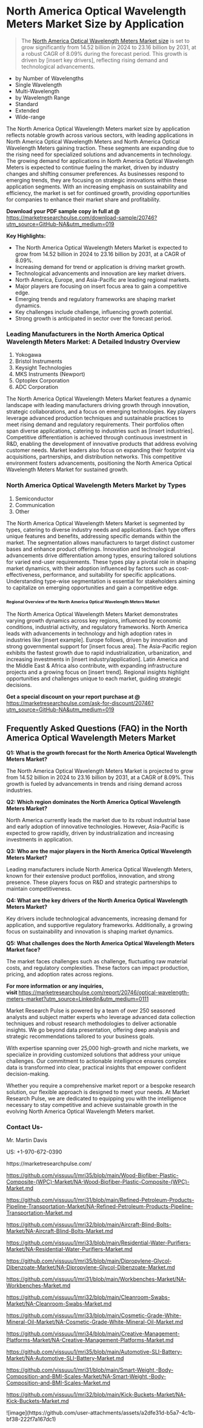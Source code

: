 <h1>North America Optical Wavelength Meters Market&nbsp;Size by Application</h1><blockquote><p>The <a href="https://marketresearchpulse.com/download-sample/20746?utm_source=GitHub-NA&amp;utm_medium=019">North America Optical Wavelength Meters Market size</a> is set to grow significantly from 14.52 billion in 2024 to 23.16 billion by 2031, at a robust CAGR of 8.09% during the forecast period. This growth is driven by [insert key drivers], reflecting rising demand and technological advancements.</p></blockquote><ul><li>by Number of Wavelengths<li> Single Wavelength<li> Multi-Wavelength<li> by Wavelength Range<li> Standard<li> Extended<li> Wide-range</li></ul><p>The North America Optical Wavelength Meters market size by application reflects notable growth across various sectors, with leading applications in North America Optical Wavelength Meters and North America Optical Wavelength Meters gaining traction. These segments are expanding due to the rising need for specialized solutions and advancements in technology. The growing demand for applications in North America Optical Wavelength Meters is expected to continue fueling the market, driven by industry changes and shifting consumer preferences. As businesses respond to emerging trends, they are focusing on strategic innovations within these application segments. With an increasing emphasis on sustainability and efficiency, the market is set for continued growth, providing opportunities for companies to enhance their market share and profitability.</p><p><strong>Download your PDF sample copy in full at @ </strong><a href="https://marketresearchpulse.com/download-sample/20746?utm_source=GitHub-NA&amp;utm_medium=019">https://marketresearchpulse.com/download-sample/20746?utm_source=GitHub-NA&amp;utm_medium=019</a></p><p><strong>Key Highlights: </strong></p><ul><li>The North America Optical Wavelength Meters Market is expected to grow from 14.52 billion in 2024 to 23.16 billion by 2031, at a CAGR of 8.09%.</li><li>Increasing demand for trend or application is driving market growth.</li><li>Technological advancements and innovation are key market drivers.</li><li>North America, Europe, and Asia-Pacific are leading regional markets.</li><li>Major players are focusing on insert focus area to gain a competitive edge.</li><li>Emerging trends and regulatory frameworks are shaping market dynamics.</li><li>Key challenges include challenge, influencing growth potential.</li><li>Strong growth is anticipated in sector over the forecast period.</li></ul><h3>Leading Manufacturers in the North America Optical Wavelength Meters Market: A Detailed Industry Overview</h3><ol><li>Yokogawa</li><li>Bristol Instruments</li><li>Keysight Technologies</li><li>MKS Instruments (Newport)</li><li>Optoplex Corporation</li><li>ADC Corporation</li></ol><div class="flex max-w-full flex-col flex-grow"><div class="min-h-8 text-message flex w-full flex-col items-end gap-2 whitespace-normal break-words [.text-message+&amp;]:mt-5" dir="auto" data-message-author-role="assistant" data-message-id="fd8432e4-4910-450d-b182-61b7bfb0a01f" data-message-model-slug="gpt-4o"><div class="flex w-full flex-col gap-1 empty:hidden first:pt-[3px]"><div class="markdown prose w-full break-words dark:prose-invert light"><p>The North America Optical Wavelength Meters Market features a dynamic landscape with leading manufacturers driving growth through innovation, strategic collaborations, and a focus on emerging technologies. Key players leverage advanced production techniques and sustainable practices to meet rising demand and regulatory requirements. Their portfolios often span diverse applications, catering to industries such as [insert industries]. Competitive differentiation is achieved through continuous investment in R&amp;D, enabling the development of innovative products that address evolving customer needs. Market leaders also focus on expanding their footprint via acquisitions, partnerships, and distribution networks. This competitive environment fosters advancements, positioning the North America Optical Wavelength Meters Market for sustained growth.</p></div></div></div></div><h3>North America Optical Wavelength Meters Market by Types</h3><ol><li>Semiconductor<li> Communication<li> Other</li></ol><div class="flex max-w-full flex-col flex-grow"><div class="min-h-8 text-message flex w-full flex-col items-end gap-2 whitespace-normal break-words [.text-message+&amp;]:mt-5" dir="auto" data-message-author-role="assistant" data-message-id="084470be-0bb7-4664-bddf-5156b4f41249" data-message-model-slug="gpt-4o-mini"><div class="flex w-full flex-col gap-1 empty:hidden first:pt-[3px]"><div class="markdown prose w-full break-words dark:prose-invert light"><p>The North America Optical Wavelength Meters Market is segmented by types, catering to diverse industry needs and applications. Each type offers unique features and benefits, addressing specific demands within the market. The segmentation allows manufacturers to target distinct customer bases and enhance product offerings. Innovation and technological advancements drive differentiation among types, ensuring tailored solutions for varied end-user requirements. These types play a pivotal role in shaping market dynamics, with their adoption influenced by factors such as cost-effectiveness, performance, and suitability for specific applications. Understanding type-wise segmentation is essential for stakeholders aiming to capitalize on emerging opportunities and gain a competitive edge.</p></div></div></div></div><h3><span style="font-size: 11px;">Regional Overview of the North America Optical Wavelength Meters Market</span></h3><div class="flex max-w-full flex-col flex-grow"><div class="min-h-8 text-message flex w-full flex-col items-end gap-2 whitespace-normal break-words [.text-message+&amp;]:mt-5" dir="auto" data-message-author-role="assistant" data-message-id="e9038762-ce64-4e30-91c9-9bd413514231" data-message-model-slug="gpt-4o-mini"><div class="flex w-full flex-col gap-1 empty:hidden first:pt-[3px]"><div class="markdown prose w-full break-words dark:prose-invert light"><p>The North America Optical Wavelength Meters Market demonstrates varying growth dynamics across key regions, influenced by economic conditions, industrial activity, and regulatory frameworks. North America leads with advancements in technology and high adoption rates in industries like [insert example]. Europe follows, driven by innovation and strong governmental support for [insert focus area]. The Asia-Pacific region exhibits the fastest growth due to rapid industrialization, urbanization, and increasing investments in [insert industry/application]. Latin America and the Middle East &amp; Africa also contribute, with expanding infrastructure projects and a growing focus on [insert trend]. Regional insights highlight opportunities and challenges unique to each market, guiding strategic decisions.</p></div></div></div></div><p><strong>Get a special discount on your report purchase at @ </strong><a href="https://marketresearchpulse.com/ask-for-discount/20746?utm_source=GitHub-NA&amp;utm_medium=019">https://marketresearchpulse.com/ask-for-discount/20746?utm_source=GitHub-NA&amp;utm_medium=019</a></p><h2>Frequently Asked Questions (FAQ) in the North America Optical Wavelength Meters Market</h2><p><strong>Q1: What is the growth forecast for the North America Optical Wavelength Meters Market?</strong></p><p>The North America Optical Wavelength Meters Market is projected to grow from 14.52 billion in 2024 to 23.16 billion by 2031, at a CAGR of 8.09%. This growth is fueled by advancements in trends and rising demand across industries.</p><p><strong>Q2: Which region dominates the North America Optical Wavelength Meters Market?</strong></p><p>North America currently leads the market due to its robust industrial base and early adoption of innovative technologies. However, Asia-Pacific is expected to grow rapidly, driven by industrialization and increasing investments in application.</p><p><strong>Q3: Who are the major players in the North America Optical Wavelength Meters Market?</strong></p><p>Leading manufacturers include North America Optical Wavelength Meters, known for their extensive product portfolios, innovation, and strong presence. These players focus on R&amp;D and strategic partnerships to maintain competitiveness.</p><p><strong>Q4: What are the key drivers of the North America Optical Wavelength Meters Market?</strong></p><p>Key drivers include technological advancements, increasing demand for application, and supportive regulatory frameworks. Additionally, a growing focus on sustainability and innovation is shaping market dynamics.</p><p><strong>Q5: What challenges does the North America Optical Wavelength Meters Market face?</strong></p><p>The market faces challenges such as challenge, fluctuating raw material costs, and regulatory complexities. These factors can impact production, pricing, and adoption rates across regions.</p><p><strong>For more information or any inquiries, visit&nbsp;</strong><a href="https://marketresearchpulse.com/report/20746/optical-wavelength-meters-market?utm_source=Linkedin&utm_medium=0111">https://marketresearchpulse.com/report/20746/optical-wavelength-meters-market?utm_source=Linkedin&utm_medium=0111</a></p><p>Market Research Pulse is powered by a team of over 250 seasoned analysts and subject matter experts who leverage advanced data collection techniques and robust research methodologies to deliver actionable insights. We go beyond data presentation, offering deep analysis and strategic recommendations tailored to your business goals.</p><p>With expertise spanning over 25,000 high-growth and niche markets, we specialize in providing customized solutions that address your unique challenges. Our commitment to actionable intelligence ensures complex data is transformed into clear, practical insights that empower confident decision-making.</p><p>Whether you require a comprehensive market report or a bespoke research solution, our flexible approach is designed to meet your needs. At Market Research Pulse, we are dedicated to equipping you with the intelligence necessary to stay competitive and achieve sustainable growth in the evolving North America Optical Wavelength Meters market.</p><h3><strong>Contact Us-</strong></h3><p>Mr. Martin Davis</p><p>US: +1-970-672-0390</p><p>https://marketresearchpulse.com/</p><p><a href="https://github.com/vissuuu1/mri35/blob/main/Wood-Biofiber-Plastic-Composite-(WPC)-Market/NA-Wood-Biofiber-Plastic-Composite-(WPC)-Market.md">https://github.com/vissuuu1/mri35/blob/main/Wood-Biofiber-Plastic-Composite-(WPC)-Market/NA-Wood-Biofiber-Plastic-Composite-(WPC)-Market.md</a></p><p><a href="https://github.com/vissuuu1/mri31/blob/main/Refined-Petroleum-Products-Pipeline-Transportation-Market/NA-Refined-Petroleum-Products-Pipeline-Transportation-Market.md">https://github.com/vissuuu1/mri31/blob/main/Refined-Petroleum-Products-Pipeline-Transportation-Market/NA-Refined-Petroleum-Products-Pipeline-Transportation-Market.md</a></p><p><a href="https://github.com/vissuuu1/mri32/blob/main/Aircraft-Blind-Bolts-Market/NA-Aircraft-Blind-Bolts-Market.md">https://github.com/vissuuu1/mri32/blob/main/Aircraft-Blind-Bolts-Market/NA-Aircraft-Blind-Bolts-Market.md</a></p><p><a href="https://github.com/vissuuu1/mri33/blob/main/Residential-Water-Purifiers-Market/NA-Residential-Water-Purifiers-Market.md">https://github.com/vissuuu1/mri33/blob/main/Residential-Water-Purifiers-Market/NA-Residential-Water-Purifiers-Market.md</a></p><p><a href="https://github.com/vissuuu1/mri35/blob/main/Dipropylene-Glycol-Dibenzoate-Market/NA-Dipropylene-Glycol-Dibenzoate-Market.md">https://github.com/vissuuu1/mri35/blob/main/Dipropylene-Glycol-Dibenzoate-Market/NA-Dipropylene-Glycol-Dibenzoate-Market.md</a></p><p><a href="https://github.com/vissuuu1/mri31/blob/main/Workbenches-Market/NA-Workbenches-Market.md">https://github.com/vissuuu1/mri31/blob/main/Workbenches-Market/NA-Workbenches-Market.md</a></p><p><a href="https://github.com/vissuuu1/mri32/blob/main/Cleanroom-Swabs-Market/NA-Cleanroom-Swabs-Market.md">https://github.com/vissuuu1/mri32/blob/main/Cleanroom-Swabs-Market/NA-Cleanroom-Swabs-Market.md</a></p><p><a href="https://github.com/vissuuu1/mri33/blob/main/Cosmetic-Grade-White-Mineral-Oil-Market/NA-Cosmetic-Grade-White-Mineral-Oil-Market.md">https://github.com/vissuuu1/mri33/blob/main/Cosmetic-Grade-White-Mineral-Oil-Market/NA-Cosmetic-Grade-White-Mineral-Oil-Market.md</a></p><p><a href="https://github.com/vissuuu1/mri34/blob/main/Creative-Management-Platforms-Market/NA-Creative-Management-Platforms-Market.md">https://github.com/vissuuu1/mri34/blob/main/Creative-Management-Platforms-Market/NA-Creative-Management-Platforms-Market.md</a></p><p><a href="https://github.com/vissuuu1/mri35/blob/main/Automotive-SLI-Battery-Market/NA-Automotive-SLI-Battery-Market.md">https://github.com/vissuuu1/mri35/blob/main/Automotive-SLI-Battery-Market/NA-Automotive-SLI-Battery-Market.md</a></p><p><a href="https://github.com/vissuuu1/mri31/blob/main/Smart-Weight,-Body-Composition-and-BMI-Scales-Market/NA-Smart-Weight,-Body-Composition-and-BMI-Scales-Market.md">https://github.com/vissuuu1/mri31/blob/main/Smart-Weight,-Body-Composition-and-BMI-Scales-Market/NA-Smart-Weight,-Body-Composition-and-BMI-Scales-Market.md</a></p><p><a href="https://github.com/vissuuu1/mri32/blob/main/Kick-Buckets-Market/NA-Kick-Buckets-Market.md">https://github.com/vissuuu1/mri32/blob/main/Kick-Buckets-Market/NA-Kick-Buckets-Market.md</a></p>
![image](https://github.com/user-attachments/assets/a2dfe31d-b5a7-4c1b-bf38-222f7a167dc1)
